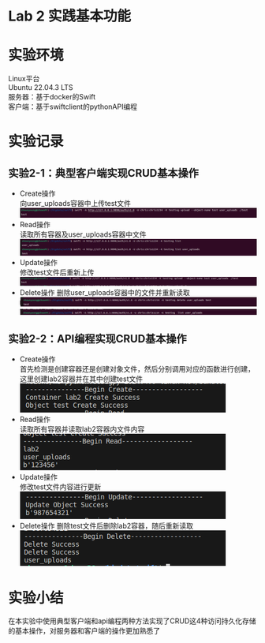 # Lab 2 实践基本功能

# 实验环境 
Linux平台\
Ubuntu 22.04.3 LTS\
服务器：基于docker的Swift\
客户端：基于swiftclient的pythonAPI编程

# 实验记录

## 实验2-1：典型客户端实现CRUD基本操作
* Create操作\
向user_uploads容器中上传test文件
![create1](./figure/create1.png)
* Read操作\
读取所有容器及user_uploads容器中文件
![read1](./figure/read1.png)
* Update操作\
修改test文件后重新上传
![update1](./figure/update1.png)
* Delete操作
删除user_uploads容器中的文件并重新读取
![delete1](./figure/delete1.png)
![read_after_delete](./figure/read_after_delete.png)


## 实验2-2：API编程实现CRUD基本操作
* Create操作\
首先检测是创建容器还是创建对象文件，然后分别调用对应的函数进行创建，这里创建lab2容器并在其中创建test文件
![create2](./figure/create2.png)
* Read操作\
读取所有容器并读取lab2容器内文件内容
![read2](./figure/read2.png)
* Update操作\
修改test文件内容进行更新\
![update2](./figure/update2.png)
* Delete操作
删除test文件后删除lab2容器，随后重新读取\
![delete2](./figure/delete2.png)
# 实验小结
在本实验中使用典型客户端和api编程两种方法实现了CRUD这4种访问持久化存储的基本操作，对服务器和客户端的操作更加熟悉了